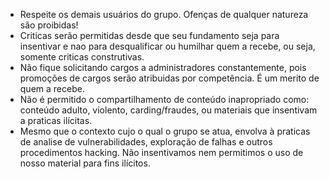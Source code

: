 - Respeite os demais usuários do grupo. Ofenças de qualquer natureza são proibidas!
- Criticas serão permitidas desde que seu fundamento seja para insentivar e nao para desqualificar ou humilhar quem a recebe, ou seja, somente criticas construtivas.
- Não fique solicitando cargos a administradores constantemente, pois promoções de cargos serão atribuidas por competência. É um merito de quem a recebe.
- Não é permitido o compartilhamento de conteúdo inapropriado como: conteúdo adulto, violento, carding/fraudes, ou materiais que insentivam a praticas ilícitas.
- Mesmo que o contexto cujo o qual o grupo se atua, envolva à praticas de analise de vulnerabilidades, exploração de falhas e outros procedimentos hacking. Não insentivamos nem permitimos o uso de nosso material para fins ilícitos.